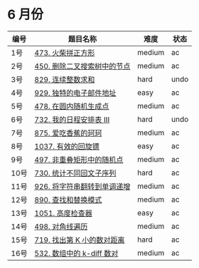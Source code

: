 # 6 月份

**编号**|**题目名称**|**难度**|**状态**
--------|------------|--------|--------
1号|[473. 火柴拼正方形](./第1题%20473.%20火柴拼正方形)|medium|ac
2号|[450. 删除二叉搜索树中的节点](./第2题%20450.%20删除二叉搜索树中的节点)|medium|ac
3号|[829. 连续整数求和](./第3题%20829.%20连续整数求和)|hard|undo
4号|[929. 独特的电子邮件地址](./第4题%20929.%20独特的电子邮件地址)|easy|ac
5号|[478. 在圆内随机生成点](./第5题%20478.%20在圆内随机生成点)|medium|ac
6号|[732. 我的日程安排表 III](./第6题%20732.%20我的日程安排表%20III)|hard|undo
7号|[875. 爱吃香蕉的珂珂](./第7题%20875.%20爱吃香蕉的珂珂)|medium|ac
8号|[1037. 有效的回旋镖](./第8题%201037.%20有效的回旋镖)|easy|ac
9号|[497. 非重叠矩形中的随机点](./第9题%20497.%20非重叠矩形中的随机点)|medium|ac
10号|[730. 统计不同回文子序列](./第10题%20730.%20统计不同回文子序列)|hard|ac
11号|[926. 将字符串翻转到单调递增](./第11题%20926.%20将字符串翻转到单调递增)|medium|ac
12号|[890. 查找和替换模式](./第12题%20890.%20查找和替换模式)|medium|ac
13号|[1051. 高度检查器](./第13题%201051.%20高度检查器)|easy|ac
14号|[498. 对角线遍历](./第14题%20498.%20对角线遍历)|medium|ac
15号|[719. 找出第 K 小的数对距离](./第15题%20719.%20找出第%20K%20小的数对距离)|hard|ac
16号|[532. 数组中的 k-diff 数对](./第16题%20532.%20数组中的%20k-diff%20数对)|medium|ac
